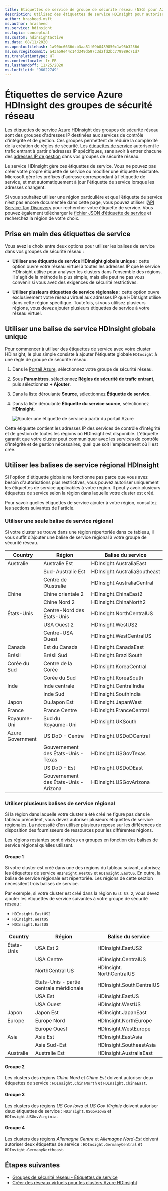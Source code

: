 ```yaml
---
title: Étiquettes de service de groupe de sécurité réseau (NSG) pour Azure HDInsight
description: Utilisez des étiquettes de service HDInsight pour autoriser le trafic entrant vers votre cluster à partir des nœuds des services de contrôle d'intégrité et de gestion, sans ajouter d'adresses IP à vos groupes de sécurité réseau.
author: hrasheed-msft
ms.author: hrasheed
ms.service: hdinsight
ms.topic: conceptual
ms.custom: hdinsightactive
ms.date: 08/11/2020
ms.openlocfilehash: 1a90bc6636dcb3aa81f09b0489850c1a95b3256d
ms.sourcegitcommit: a43a59e44c14d349d597c3d2fd2bc779989c71d7
ms.translationtype: HT
ms.contentlocale: fr-FR
ms.lasthandoff: 11/25/2020
ms.locfileid: "96022749"
---
```

# <a name="nsg-service-tags-for-azure-hdinsight"></a>Étiquettes de service Azure HDInsight des groupes de sécurité réseau

Les étiquettes de service Azure HDInsight des groupes de sécurité réseau sont des groupes d'adresses IP destinées aux services de contrôle d'intégrité et de gestion. Ces groupes permettent de réduire la complexité de la création de règles de sécurité. Les [étiquettes de service](../virtual-network/network-security-groups-overview.md#service-tags) autorisent le trafic entrant à partir d'adresses IP spécifiques, sans avoir à entrer chacune des [adresses IP de gestion](hdinsight-management-ip-addresses.md) dans vos groupes de sécurité réseau.

Le service HDInsight gère ces étiquettes de service. Vous ne pouvez pas créer votre propre étiquette de service ou modifier une étiquette existante. Microsoft gère les préfixes d'adresse correspondant à l'étiquette de service, et met automatiquement à jour l'étiquette de service lorsque les adresses changent.

Si vous souhaitez utiliser une région particulière et que l’étiquette de service n’est pas encore documentée dans cette page, vous pouvez utiliser l’[API Service Tag Discovery](../virtual-network/service-tags-overview.md#use-the-service-tag-discovery-api-public-preview) pour rechercher votre étiquette de service. Vous pouvez également télécharger le [fichier JSON d’étiquette de service](../virtual-network/service-tags-overview.md#discover-service-tags-by-using-downloadable-json-files) et recherchez la région de votre choix.

## <a name="get-started-with-service-tags"></a>Prise en main des étiquettes de service

Vous avez le choix entre deux options pour utiliser les balises de service dans vos groupes de sécurité réseau :

- **Utiliser une étiquette de service HDInsight globale unique** : cette option ouvre votre réseau virtuel à toutes les adresses IP que le service HDInsight utilise pour analyser les clusters dans l'ensemble des régions. Il s'agit de la méthode la plus simple, mais elle peut ne pas vous convenir si vous avez des exigences de sécurité restrictives.

- **Utiliser plusieurs étiquettes de service régionales** : cette option ouvre exclusivement votre réseau virtuel aux adresses IP que HDInsight utilise dans cette région spécifique. Toutefois, si vous utilisez plusieurs régions, vous devez ajouter plusieurs étiquettes de service à votre réseau virtuel.

## <a name="use-a-single-global-hdinsight-service-tag"></a>Utiliser une balise de service HDInsight globale unique

Pour commencer à utiliser des étiquettes de service avec votre cluster HDInsight, le plus simple consiste à ajouter l'étiquette globale `HDInsight` à une règle de groupe de sécurité réseau.

1. Dans le [Portail Azure](https://portal.azure.com/), sélectionnez votre groupe de sécurité réseau.

1. Sous **Paramètres**, sélectionnez **Règles de sécurité de trafic entrant**, puis sélectionnez **+ Ajouter**.

1. Dans la liste déroulante **Source**, sélectionnez **Étiquette de service**.

1. Dans la liste déroulante **Étiquette du service source**, sélectionnez **HDInsight**.

    ![Ajouter une étiquette de service à partir du portail Azure](./media/hdinsight-service-tags/azure-portal-add-service-tag.png)

Cette étiquette contient les adresses IP des services de contrôle d'intégrité et de gestion de toutes les régions où HDInsight est disponible. L'étiquette garantit que votre cluster peut communiquer avec les services de contrôle d'intégrité et de gestion nécessaires, quel que soit l'emplacement où il est créé.

## <a name="use-regional-hdinsight-service-tags"></a>Utiliser les balises de service régional HDInsight

Si l'option d'étiquette globale ne fonctionne pas parce que vous avez besoin d'autorisations plus restrictives, vous pouvez autoriser uniquement les étiquettes de service applicables à votre région. Il peut y avoir plusieurs étiquettes de service selon la région dans laquelle votre cluster est créé.

Pour savoir quelles étiquettes de service ajouter à votre région, consultez les sections suivantes de l'article.

### <a name="use-a-single-regional-service-tag"></a>Utiliser une seule balise de service régional

Si votre cluster se trouve dans une région répertoriée dans ce tableau, il vous suffit d’ajouter une balise de service régional à votre groupe de sécurité réseau.

| Country | Région | Balise du service |
| ---- | ---- | ---- |
| Australie | Australie Est | HDInsight.AustraliaEast |
| &nbsp; | Sud-Australie Est | HDInsight.AustraliaSoutheast |
| &nbsp; | Centre de l’Australie | HDInsight.AustraliaCentral |
| Chine | Chine orientale 2 | HDInsight.ChinaEast2 |
| &nbsp; | Chine Nord 2 | HDInsight.ChinaNorth2 |
| États-Unis | Centre-Nord des États-Unis | HDInsight.NorthCentralUS |
| &nbsp; | USA Ouest 2 | HDInsight.WestUS2 |
| &nbsp; | Centre-USA Ouest | HDInsight.WestCentralUS |
| Canada | Est du Canada | HDInsight.CanadaEast |
| Brésil | Brésil Sud | HDInsight.BrazilSouth |
| Corée du Sud | Centre de la Corée | HDInsight.KoreaCentral |
| &nbsp; | Corée du Sud | HDInsight.KoreaSouth |
| Inde | Inde centrale | HDInsight.CentralIndia |
| &nbsp; | Inde Sud | HDInsight.SouthIndia |
| Japon | OuJapon Est | HDInsight.JapanWest |
| France | France Centre| HDInsight.FranceCentral |
| Royaume-Uni | Sud du Royaume-Uni | HDInsight.UKSouth |
| Azure Government | US DoD - Centre | HDInsight.USDoDCentral |
| &nbsp; | Gouvernement des États-Unis - Texas | HDInsight.USGovTexas |
| &nbsp; | US DoD - Est | HDInsight.USDoDEast |
| &nbsp; | Gouvernement des États-Unis - Arizona | HDInsight.USGovArizona |

### <a name="use-multiple-regional-service-tags"></a>Utiliser plusieurs balises de service régional

Si la région dans laquelle votre cluster a été créé ne figure pas dans le tableau précédent, vous devez autoriser plusieurs étiquettes de service régionales. La nécessité d’en utiliser plusieurs repose sur les différences de disposition des fournisseurs de ressources pour les différentes régions.

Les régions restantes sont divisées en groupes en fonction des balises de service régional qu’elles utilisent.

#### <a name="group-1"></a>Groupe 1

Si votre cluster est créé dans une des régions du tableau suivant, autorisez les étiquettes de service `HDInsight.WestUS` et `HDInsight.EastUS`. En outre, la balise de service régionale est répertoriée. Les régions de cette section nécessitent trois balises de service.

Par exemple, si votre cluster est créé dans la région `East US 2`, vous devez ajouter les étiquettes de service suivantes à votre groupe de sécurité réseau :

- `HDInsight.EastUS2`
- `HDInsight.WestUS`
- `HDInsight.EastUS`

| Country | Région | Balise du service |
| ---- | ---- | ---- |
| États-Unis | USA Est 2 | HDInsight.EastUS2 |
| &nbsp; | USA Centre | HDInsight.CentralUS |
| &nbsp; | NorthCentral US | HDInsight. NorthCentralUS |
| &nbsp; | États-Unis - partie centrale méridionale | HDInsight.SouthCentralUS |
| &nbsp; | USA Est | HDInsight.EastUS |
| &nbsp; | USA Ouest | HDInsight.WestUS |
| Japon | Japon Est | HDInsight.JapanEast |
| Europe | Europe Nord | HDInsight.NorthEurope |
| &nbsp; | Europe Ouest| HDInsight.WestEurope |
| Asia | Asie Est | HDInsight.EastAsia |
| &nbsp; | Asie Sud-Est | HDInsight.SoutheastAsia |
| Australie | Australie Est | HDInsight.AustraliaEast |

#### <a name="group-2"></a>Groupe 2

Les clusters des régions *Chine Nord* et *Chine Est* doivent autoriser deux étiquettes de service : `HDInsight.ChinaNorth` et `HDInsight.ChinaEast`.

#### <a name="group-3"></a>Groupe 3

Les clusters des régions *US Gov Iowa* et *US Gov Virginie* doivent autoriser deux étiquettes de service : `HDInsight.USGovIowa` et `HDInsight.USGovVirginia`.

#### <a name="group-4"></a>Groupe 4

Les clusters des régions *Allemagne Centre* et *Allemagne Nord-Est* doivent autoriser deux étiquettes de service : `HDInsight.GermanyCentral` et `HDInsight.GermanyNortheast`.

## <a name="next-steps"></a>Étapes suivantes

- [Groupes de sécurité réseau - Étiquettes de service](../virtual-network/network-security-groups-overview.md#security-rules)
- [Créer des réseaux virtuels pour les clusters Azure HDInsight](hdinsight-create-virtual-network.md)